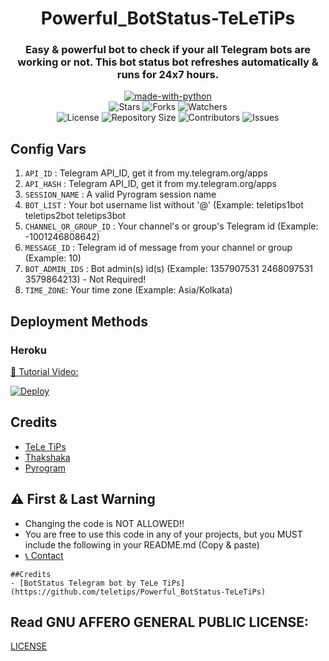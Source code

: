 <h1 align= center> Powerful_BotStatus-TeLeTiPs</h1>
<h3 align = center>Easy & powerful bot to check if your all Telegram bots are working or not. This bot status bot refreshes automatically & runs for 24x7 hours.</h3>
<p align="center">
<a href="https://python.org"><img src="http://forthebadge.com/images/badges/made-with-python.svg" alt="made-with-python"></a>
<br>
    <img src="https://img.shields.io/github/stars/teletips/Powerful_BotStatus-TeLeTiPs?style=for-the-badge" alt="Stars">
    <img src="https://img.shields.io/github/forks/teletips/Powerful_BotStatus-TeLeTiPs?style=for-the-badge" alt="Forks">
    <img src="https://img.shields.io/github/watchers/teletips/Powerful_BotStatus-TeLeTiPs?style=for-the-badge" alt="Watchers"> 
<br>
    <img src="https://img.shields.io/github/license/teletips/Powerful_BotStatus-TeLeTiPs?style=for-the-badge" alt="License">
    <img src="https://img.shields.io/github/repo-size/teletips/Powerful_BotStatus-TeLeTiPs?style=for-the-badge" alt="Repository Size">
    <img src="https://img.shields.io/github/contributors/teletips/Powerful_BotStatus-TeLeTiPs?style=for-the-badge" alt="Contributors">
    <img src="https://img.shields.io/github/issues/teletips/Powerful_BotStatus-TeLeTiPs?style=for-the-badge" alt="Issues">
</p>  

## Config Vars
1. `API_ID` : Telegram API_ID, get it from my.telegram.org/apps
2. `API_HASH` : Telegram API_ID, get it from my.telegram.org/apps
3. `SESSION_NAME` : A valid Pyrogram session name
4. `BOT_LIST` : Your bot username list without '@' (Example: teletips1bot teletips2bot teletips3bot
5. `CHANNEL_OR_GROUP_ID` : Your channel's or group's Telegram id (Example: -1001246808642)
6. `MESSAGE_ID` : Telegram id of message from your channel or group (Example: 10)
7. `BOT_ADMIN_IDS` : Bot admin(s) id(s) (Example: 1357907531 2468097531 3579864213) - Not Required!
8. `TIME_ZONE`: Your time zone (Example: Asia/Kolkata)

## Deployment Methods

### Heroku

[🎥 Tutorial Video: ](https://www.youtube.com/watch?v=23mAMuP0tVw)    
    
[![Deploy](https://www.herokucdn.com/deploy/button.svg)](https://heroku.com/deploy?template=https://github.com/teletips/Powerful_BotStatus-TeLeTiPs)
    
## Credits
- [TeLe TiPs](https://github.com/teletips)
- [Thakshaka](https://t.me/thakshakar)
- [Pyrogram](https://github.com/pyrogram/pyrogram)

## ⚠️ First & Last Warning

- Changing the code is NOT ALLOWED!!    
- You are free to use this code in any of your projects, but you MUST include the following in your README.md (Copy & paste)
- [📞 Contact](https://t.me/tele_gram_tips_bot)
```
##Credits
- [BotStatus Telegram bot by TeLe TiPs] (https://github.com/teletips/Powerful_BotStatus-TeLeTiPs)
```
## Read GNU AFFERO GENERAL PUBLIC LICENSE: 
[LICENSE](https://github.com/teletips/Powerful_BotStatus-TeLeTiPs/blob/main/LICENSE)
